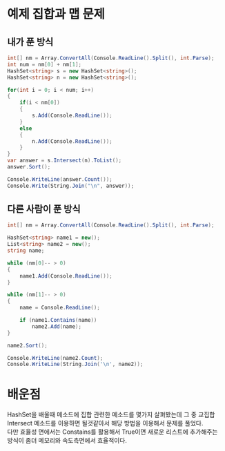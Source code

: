 # 예제 집합과 맵 문제

## 내가 푼 방식
``` cs
int[] nm = Array.ConvertAll(Console.ReadLine().Split(), int.Parse);
int num = nm[0] + nm[1];
HashSet<string> s = new HashSet<string>();
HashSet<string> n = new HashSet<string>();

for(int i = 0; i < num; i++)
{
    if(i < nm[0])
    {
        s.Add(Console.ReadLine());
    }
    else
    {
        n.Add(Console.ReadLine());
    }
}
var answer = s.Intersect(n).ToList();
answer.Sort();

Console.WriteLine(answer.Count());
Console.Write(String.Join("\n", answer));
```

## 다른 사람이 푼 방식
```cs
int[] nm = Array.ConvertAll(Console.ReadLine().Split(), int.Parse);

HashSet<string> name1 = new();
List<string> name2 = new();
string name;

while (nm[0]-- > 0)
{
    name1.Add(Console.ReadLine());
}

while (nm[1]-- > 0)
{
    name = Console.ReadLine();

    if (name1.Contains(name))
        name2.Add(name);
}

name2.Sort();

Console.WriteLine(name2.Count);
Console.WriteLine(String.Join('\n', name2));
```
# 배운점
HashSet을 배울때 메소드에 집합 관련한 메소드를 몇가지 살펴봤는데 그 중 교집합 Intersect 메소드를 이용하면 될것같아서 해당 방법을 이용해서 문제를 풀었다.  
다만 효율성 면에서는 Constains를 활용해서 True이면 새로운 리스트에 추가해주는 방식이 좀더 메모리와 속도측면에서 효율적이다.  



